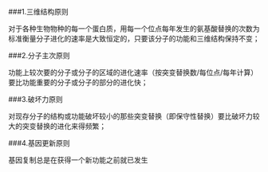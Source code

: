 ###1.三维结构原则

对于各种生物物种的每一个蛋白质，用每一个位点每年发生的氨基酸替换的次数为标准衡量分子进化的速率是大致恒定的，只要该分子的功能和三维结构保持不变；

###2.分子主次原则

功能上较次要的分子或分子的区域的进化速率（按突变替换数/每位点/每年计算）要比功能重要的分子或分子的部分的进化快；

###3.破坏力原则

对现存分子的结构或功能破坏较小的那些突变替换（即保守性替换）要比破坏力较大的突变替换的进化来得频繁；

###4.基因更新原则

基因复制总是在获得一个新功能之前就已发生